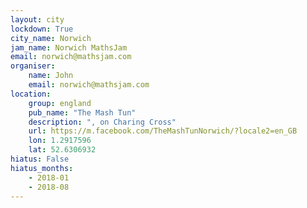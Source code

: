```yaml
---
layout: city                                           
lockdown: True
city_name: Norwich                                                               
jam_name: Norwich MathsJam
email: norwich@mathsjam.com
organiser:
    name: John
    email: norwich@mathsjam.com
location:
    group: england
    pub_name: "The Mash Tun"
    description: ", on Charing Cross"
    url: https://m.facebook.com/TheMashTunNorwich/?locale2=en_GB
    lon: 1.2917596
    lat: 52.6306932
hiatus: False
hiatus_months:
    - 2018-01
    - 2018-08
---
```

